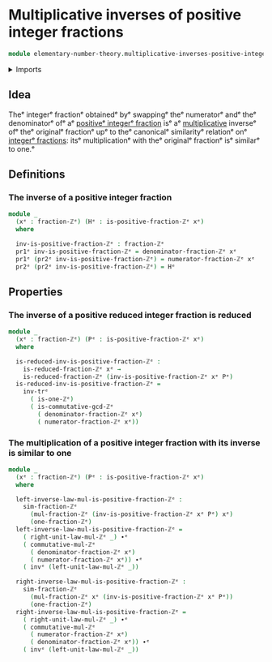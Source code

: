 # Multiplicative inverses of positive integer fractions

```agda
module elementary-number-theory.multiplicative-inverses-positive-integer-fractionsᵉ where
```

<details><summary>Imports</summary>

```agda
open import elementary-number-theory.greatest-common-divisor-integersᵉ
open import elementary-number-theory.integer-fractionsᵉ
open import elementary-number-theory.integersᵉ
open import elementary-number-theory.multiplication-integer-fractionsᵉ
open import elementary-number-theory.multiplication-integersᵉ
open import elementary-number-theory.positive-integer-fractionsᵉ
open import elementary-number-theory.reduced-integer-fractionsᵉ

open import foundation.dependent-pair-typesᵉ
open import foundation.identity-typesᵉ
open import foundation.transport-along-identificationsᵉ
```

</details>

## Idea

Theᵉ integerᵉ fractionᵉ obtainedᵉ byᵉ swappingᵉ theᵉ numeratorᵉ andᵉ theᵉ denominatorᵉ ofᵉ aᵉ
[positiveᵉ integerᵉ fraction](elementary-number-theory.positive-integer-fractions.mdᵉ)
isᵉ aᵉ
[multiplicative](elementary-number-theory.multiplication-integer-fractions.mdᵉ)
inverseᵉ ofᵉ theᵉ originalᵉ fractionᵉ upᵉ to theᵉ canonicalᵉ similarityᵉ relationᵉ onᵉ
[integerᵉ fractions](elementary-number-theory.integer-fractions.mdᵉ): itsᵉ
multiplicationᵉ with theᵉ originalᵉ fractionᵉ isᵉ similarᵉ to one.ᵉ

## Definitions

### The inverse of a positive integer fraction

```agda
module _
  (xᵉ : fraction-ℤᵉ) (Hᵉ : is-positive-fraction-ℤᵉ xᵉ)
  where

  inv-is-positive-fraction-ℤᵉ : fraction-ℤᵉ
  pr1ᵉ inv-is-positive-fraction-ℤᵉ = denominator-fraction-ℤᵉ xᵉ
  pr1ᵉ (pr2ᵉ inv-is-positive-fraction-ℤᵉ) = numerator-fraction-ℤᵉ xᵉ
  pr2ᵉ (pr2ᵉ inv-is-positive-fraction-ℤᵉ) = Hᵉ
```

## Properties

### The inverse of a positive reduced integer fraction is reduced

```agda
module _
  (xᵉ : fraction-ℤᵉ) (Pᵉ : is-positive-fraction-ℤᵉ xᵉ)
  where

  is-reduced-inv-is-positive-fraction-ℤᵉ :
    is-reduced-fraction-ℤᵉ xᵉ →
    is-reduced-fraction-ℤᵉ (inv-is-positive-fraction-ℤᵉ xᵉ Pᵉ)
  is-reduced-inv-is-positive-fraction-ℤᵉ =
    inv-trᵉ
      ( is-one-ℤᵉ)
      ( is-commutative-gcd-ℤᵉ
        ( denominator-fraction-ℤᵉ xᵉ)
        ( numerator-fraction-ℤᵉ xᵉ))
```

### The multiplication of a positive integer fraction with its inverse is similar to one

```agda
module _
  (xᵉ : fraction-ℤᵉ) (Pᵉ : is-positive-fraction-ℤᵉ xᵉ)
  where

  left-inverse-law-mul-is-positive-fraction-ℤᵉ :
    sim-fraction-ℤᵉ
      (mul-fraction-ℤᵉ (inv-is-positive-fraction-ℤᵉ xᵉ Pᵉ) xᵉ)
      (one-fraction-ℤᵉ)
  left-inverse-law-mul-is-positive-fraction-ℤᵉ =
    ( right-unit-law-mul-ℤᵉ _) ∙ᵉ
    ( commutative-mul-ℤᵉ
      ( denominator-fraction-ℤᵉ xᵉ)
      ( numerator-fraction-ℤᵉ xᵉ)) ∙ᵉ
    ( invᵉ (left-unit-law-mul-ℤᵉ _))

  right-inverse-law-mul-is-positive-fraction-ℤᵉ :
    sim-fraction-ℤᵉ
      (mul-fraction-ℤᵉ xᵉ (inv-is-positive-fraction-ℤᵉ xᵉ Pᵉ))
      (one-fraction-ℤᵉ)
  right-inverse-law-mul-is-positive-fraction-ℤᵉ =
    ( right-unit-law-mul-ℤᵉ _) ∙ᵉ
    ( commutative-mul-ℤᵉ
      ( numerator-fraction-ℤᵉ xᵉ)
      ( denominator-fraction-ℤᵉ xᵉ)) ∙ᵉ
    ( invᵉ (left-unit-law-mul-ℤᵉ _))
```